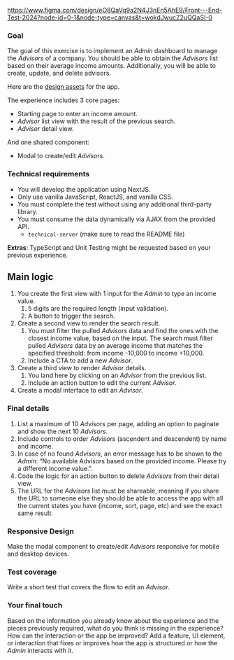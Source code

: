 https://www.figma.com/design/eO8QaVq9a2N4J3nEn5AhE9/Front---End-Test-2024?node-id=0-1&node-type=canvas&t=wokdJwucZ2uQQaSI-0


### Goal

The goal of this exercise is to implement an *Admin* dashboard to manage the *Advisors* of a company. You should be able to obtain the *Advisors* list based on their average income amounts. Additionally, you will be able to create, update, and delete advisors.

Here are the [design assets](https://www.figma.com/design/eO8QaVq9a2N4J3nEn5AhE9/Front---End-Test-2024?node-id=0-1&node-type=canvas&t=xTeqluuDQQ75I1r5-0) for the app.

The experience includes 3 core pages:

- Starting page to enter an income amount.
- *Advisor* list view with the result of the previous search.
- *Advisor* detail view.

And one shared component:

- Modal to create/edit *Advisors*.

### Technical requirements

- You will develop the application using NextJS.
- Only use vanilla JavaScript, ReactJS, and vanilla CSS.
- You must complete the test without using any additional third-party library.
- You must consume the data dynamically via AJAX from the provided API.
    - `technical-server` (make sure to read the README file)

**Extras**: TypeScript and Unit Testing might be requested based on your previous experience.

## Main logic

1. You create the first view with 1 input for the *Admin* to type an income value.
    1. 5 digits are the required length (input validation).
    2. A button to trigger the search.
2. Create a second view to render the search result.
    1. You must filter the pulled *Advisors* data and find the ones with the closest income value, based on the input. The search must filter pulled *Advisors* data by an average income that matches the specified threshold: from income -10,000 to income +10,000.
    2. Include a CTA to add a new *Advisor*.
3. Create a third view to render *Advisor* details.
    1. You land here by clicking on an *Advisor* from the previous list.
    2. Include an action button to edit the current *Advisor*.
4. Create a modal interface to edit an *Advisor*.

### Final details

1. List a maximum of 10 *Advisors* per page, adding an option to paginate and show the next 10 *Advisors*.
2. Include controls to order *Advisors* (ascendent and descendent) by name and income.
3. In case of no found *Advisors*, an error message has to be shown to the *Admin*: “No available Advisors based on the provided income. Please try a different income value.”.
4. Code the logic for an action button to delete *Advisors* from their detail view.
5. The URL for the *Advisors* list must be shareable, meaning if you share the URL to someone else they should be able to access the app with all the current states you have (income, sort, page, etc) and see the exact same result.

### Responsive Design

Make the modal component to create/edit *Advisors* responsive for mobile and desktop devices.

### Test coverage

Write a short test that covers the flow to edit an *Advisor*.

### Your final touch

Based on the information you already know about the experience and the pieces previously required, what do you think is missing in the experience? How can the interaction or the app be improved? Add a feature, UI element, or interaction that fixes or improves how the app is structured or how the *Admin* interacts with it.